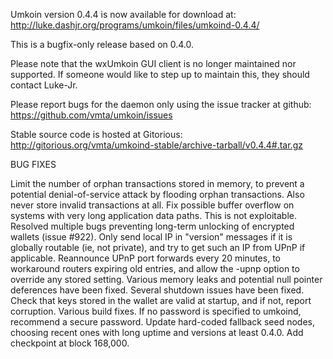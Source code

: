 Umkoin version 0.4.4 is now available for download at:
http://luke.dashjr.org/programs/umkoin/files/umkoind-0.4.4/

This is a bugfix-only release based on 0.4.0.

Please note that the wxUmkoin GUI client is no longer maintained nor supported. If someone would like to step up to maintain this, they should contact Luke-Jr.

Please report bugs for the daemon only using the issue tracker at github:
https://github.com/vmta/umkoin/issues

Stable source code is hosted at Gitorious:
http://gitorious.org/vmta/umkoind-stable/archive-tarball/v0.4.4#.tar.gz

BUG FIXES

Limit the number of orphan transactions stored in memory, to prevent a potential denial-of-service attack by flooding orphan transactions. Also never store invalid transactions at all.
Fix possible buffer overflow on systems with very long application data paths. This is not exploitable.
Resolved multiple bugs preventing long-term unlocking of encrypted wallets (issue #922).
Only send local IP in "version" messages if it is globally routable (ie, not private), and try to get such an IP from UPnP if applicable.
Reannounce UPnP port forwards every 20 minutes, to workaround routers expiring old entries, and allow the -upnp option to override any stored setting.
Various memory leaks and potential null pointer deferences have been
fixed.
Several shutdown issues have been fixed.
Check that keys stored in the wallet are valid at startup, and if not,
report corruption.
Various build fixes.
If no password is specified to umkoind, recommend a secure password.
Update hard-coded fallback seed nodes, choosing recent ones with long uptime and versions at least 0.4.0.
Add checkpoint at block 168,000.

